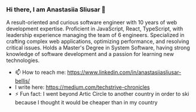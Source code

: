 ### Hi there, I am Anastasiia Sliusar 👋


A result-oriented and curious software engineer with 10 years of web development expertise. Proficient in JavaScript, React, TypeScript, with leadership experience managing the team of 6 engineers. Specialized in crafting complex web applications, optimizing performance, and resolving critical issues. Holds a Master's Degree in System Software, having strong knowledge of software development and a passion for learning new technologies.

- 📫 How to reach me: https://www.linkedin.com/in/anastasiiasliusar-bellis/
-  I write here: https://medium.com/techstrive-chronicles
- ⚡ Fun fact: I went beyond Artic Circle to another country in order to ski because I thought it would be cheaper than in my country
  

